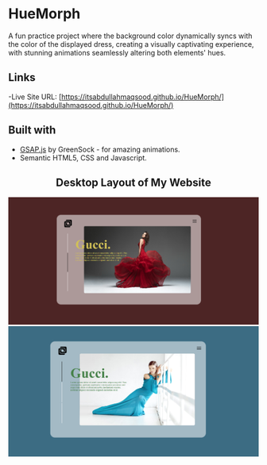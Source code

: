 # HueMorph
A fun practice project where the background color dynamically syncs with the color of the displayed dress, creating a visually captivating experience, with stunning animations seamlessly altering both elements' hues.

## Links
-Live Site URL: [https://itsabdullahmaqsood.github.io/HueMorph/](https://itsabdullahmaqsood.github.io/HueMorph/)

## Built with
- [GSAP.js](gsap.com) by GreenSock - for amazing animations.
- Semantic HTML5, CSS and Javascript.

<h2 align="center"> Desktop Layout of My Website </h2>
<img src="pics/Desktop view1.png">
<img src="pics/Desktop view2.png">
